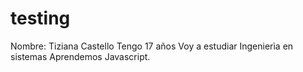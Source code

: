 # testing
Nombre: Tiziana Castello
Tengo 17 años 
Voy a estudiar Ingenierìa en sistemas
Aprendemos Javascript.
